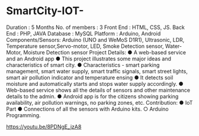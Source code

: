 # SmartCity-IOT-
Duration : 5 Months
No. of members : 3
Front End : HTML, CSS, JS. Back End : PHP, JAVA Database : MySQL
Platform : Arduino, Android
Components/Sensors: Arduino (UNO and WeMoS D1R1), Ultrasonic, LDR, Temperature sensor,Servo-motor, LED, Smoke Detection sensor, Water-Motor, Moisture Detection sensor
Project Details:
● A web-based service and an Android app
● This project illustrates some major ideas and characteristics of smart city. 
● Characteristics - smart parking management, smart water supply, smart traffic signals, smart street lights, smart air pollution indicator and temperature ensing 
● It detects soil moisture and automatically starts and stops water supply accordingly.
● Web-based service shows all the details of sensors and other maintenance details to the admin.
● Android app is for the citizens showing parking availability, air pollution warnings, no parking zones, etc. 
Contribution:
● IoT Part
● Connections of all the sensors with Arduino kits. ○ Arduino Programming.

https://youtu.be/8PDNgE_jzA8
